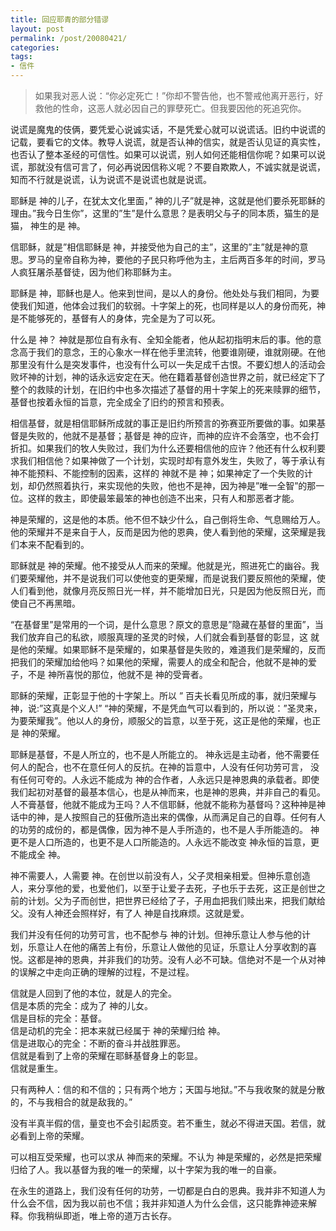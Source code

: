 ```yaml
---
title: 回应耶青的部分错谬
layout: post
permalink: /post/20080421/
categories: 
tags:
- 信件
---
```


> 如果我对恶人说：“你必定死亡！”你却不警告他，也不警戒他离开恶行，好救他的性命，这恶人就必因自己的罪孽死亡。但我要因他的死追究你。

说谎是魔鬼的伎俩，要凭爱心说诚实话，不是凭爱心就可以说谎话。旧约中说谎的记载，要看它的文体。教导人说谎，就是否认神的信实，就是否认见证的真实性，也否认了整本圣经的可信性。如果可以说谎，别人如何还能相信你呢？如果可以说谎，那就没有信可言了，何必再说因信称义呢？不要自欺欺人，不诚实就是说谎，知而不行就是说谎，认为说谎不是说谎也就是说谎。

耶稣是 神的儿子，在犹太文化里面，” 神的儿子”就是神，这就是他们要杀死耶稣的理由。”我今日生你”，这里的”生”是什么意思？是表明父与子的同本质，猫生的是猫， 神生的是 神。

信耶稣，就是”相信耶稣是 神，并接受他为自己的主”，这里的”主”就是神的意思。罗马的皇帝自称为神，要他的子民只称呼他为主，主后两百多年的时间，罗马人疯狂屠杀基督徒，因为他们称耶稣为主。

耶稣是 神，耶稣也是人。他来到世间，是以人的身份。他处处与我们相同，为要使我们知道，他体会过我们的软弱。十字架上的死，也同样是以人的身份而死，神是不能够死的，基督有人的身体，完全是为了可以死。

什么是 神？ 神就是那位自有永有、全知全能者，他从起初指明末后的事。他的意念高于我们的意念，王的心象水一样在他手里流转，他要谁刚硬，谁就刚硬。在他那里没有什么是突发事件，也没有什么可以一失足成千古恨。不要幻想人的活动会败坏神的计划，神的话永远安定在天。他在籍着基督创造世界之前，就已经定下了整个的救赎的计划，在旧约中也多次描述了基督的用十字架上的死来赎罪的细节，基督也按着永恒的旨意，完全成全了旧约的预言和预表。

相信基督，就是相信耶稣所成就的事正是旧约所预言的弥赛亚所要做的事。如果基督是失败的，他就不是基督；基督是 神的应许，而神的应许不会落空，也不会打折扣。如果我们的牧人失败过，我们为什么还要相信他的应许？他还有什么权利要求我们相信他？如果神做了一个计划，实现时却有意外发生，失败了，等于承认有 神不能预料、不能控制的因素，这样的 神就不是 神；如果神定了一个失败的计划，却仍然照着执行，来实现他的失败，他也不是神，因为神是”唯一全智”的那一位。这样的救主，即使最笨最笨的神也创造不出来，只有人和那恶者才能。

神是荣耀的，这是他的本质。他不但不缺少什么，自己倒将生命、气息赐给万人。他的荣耀并不是来自于人，反而是因为他的恩典，使人看到他的荣耀，这荣耀是我们本来不配看到的。

耶稣就是 神的荣耀。他不接受从人而来的荣耀。他就是光，照进死亡的幽谷。我们要荣耀他，并不是说我们可以使他变的更荣耀，而是说我们要反照他的荣耀，使人们看到他，就像月亮反照日光一样，并不能增加日光，只是因为他反照日光，而使自己不再黑暗。

“在基督里”是常用的一个词，是什么意思？原文的意思是”隐藏在基督的里面”，当我们放弃自己的私欲，顺服真理的圣灵的时候，人们就会看到基督的彰显，这 就是他的荣耀。如果耶稣不是荣耀的，如果基督是失败的，难道我们是荣耀的，反而把我们的荣耀加给他吗？如果他的荣耀，需要人的成全和配合，他就不是神的爱子，不是 神所喜悦的那位，他就不是 神的受膏者。

耶稣的荣耀，正彰显于他的十字架上。所以 ” 百夫长看见所成的事，就归荣耀与 神，说:”这真是个义人!” “神的荣耀，不是凭血气可以看到的，所以说：”圣灵来，为要荣耀我”。他以人的身份，顺服父的旨意，以至于死，这正是他的荣耀，也正是 神的荣耀。

耶稣是基督，不是人所立的，也不是人所能立的。 神永远是主动者，他不需要任何人的配合，也不在意任何人的反抗。在神的旨意中，人没有任何功劳可言， 没有任何可夸的。人永远不能成为 神的合作者，人永远只是神恩典的承载者。即使我们起初对基督的最基本信心，也是从神而来，也是神的恩典，并非自己的看见。人不膏基督，他就不能成为王吗？人不信耶稣，他就不能称为基督吗？这种神是神话中的神，是人按照自己的狂傲所造出来的偶像，从而满足自己的自尊。任何有人的功劳的成份的，都是偶像，因为神不是人手所造的，也不是人手所能造的。 神更不是人口所造的，也更不是人口所能造的。人永远不能改变 神永恒的旨意，更不能成全 神。

神不需要人，人需要 神。在创世以前没有人，父子灵相亲相爱。但神乐意创造人，来分享他的爱，也爱他们，以至于让爱子去死，子也乐于去死，这正是创世之前的计划。父为子而创世，把世界已经给了子，子用血把我们赎出来，把我们献给父。没有人神还会照样好，有了人 神是自找麻烦。这就是爱。

我们并没有任何的功劳可言，也不配参与 神的计划。但神乐意让人参与他的计划，乐意让人在他的痛苦上有份，乐意让人做他的见证，乐意让人分享收割的喜悦。这都是神的恩典，并非我们的功劳。没有人必不可缺。信绝对不是一个从对神的误解之中走向正确的理解的过程，不是过程。

信就是人回到了他的本位，就是人的完全。   
信是本质的完全：成为了 神的儿女。   
信是目标的完全：基督。   
信是动机的完全：把本来就已经属于 神的荣耀归给 神。   
信是进取心的完全：不断的奋斗并战胜罪恶。   
信就是看到了上帝的荣耀在耶稣基督身上的彰显。   
信就是重生。

只有两种人：信的和不信的；只有两个地方；天国与地狱。”不与我收聚的就是分散的，不与我相合的就是敌我的。”

没有半真半假的信，量变也不会引起质变。若不重生，就必不得进天国。若信，就必看到上帝的荣耀。

可以相互受荣耀，也可以求从 神而来的荣耀。不认为 神是荣耀的，必然是把荣耀归给了人。我以基督为我的唯一的荣耀，以十字架为我的唯一的自豪。

在永生的道路上，我们没有任何的功劳，一切都是白白的恩典。我并非不知道人为什么会不信，因为我以前也不信；我并非知道人为什么会信，这只能靠神迹来解释。你我稍纵即逝，唯上帝的道万古长存。
